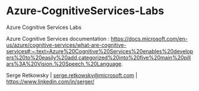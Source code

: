 # Azure-CognitiveServices-Labs
Azure Cognitive Services Labs

Azure Cognitive Services documentation :
https://docs.microsoft.com/en-us/azure/cognitive-services/what-are-cognitive-services#:~:text=Azure%20Cognitive%20Services%20enables%20developers%20to%20easily%20add,categorized%20into%20five%20main%20pillars%3A%20Vision.%20Speech.%20Language.


Serge Retkowsky | serge.retkowsky@microsoft.com | https://www.linkedin.com/in/serger/

